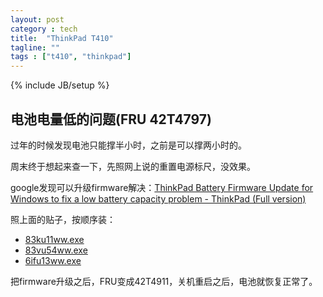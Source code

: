 ```yaml
---
layout: post
category : tech
title:  "ThinkPad T410"
tagline: ""
tags : ["t410", "thinkpad"] 
---
```

{% include JB/setup %}

## 电池电量低的问题(FRU 42T4797)

过年的时候发现电池只能撑半小时，之前是可以撑两小时的。

周末终于想起来查一下，先照网上说的重置电源标尺，没效果。

google发现可以升级firmware解决：[ThinkPad Battery Firmware Update for Windows to fix a low battery capacity problem - ThinkPad (Full version)](http://www-307.ibm.com/pc/support/site.wss/MIGR-75738.html)

照上面的贴子，按顺序装：
- [83ku11ww.exe](http://download.lenovo.com/ibmdl/pub/pc/pccbbs/mobiles/83ku11ww.exe)
- [83vu54ww.exe](http://download.lenovo.com/ibmdl/pub/pc/pccbbs/mobiles/83vu54ww.exe)
- [6ifu13ww.exe](http://download.lenovo.com/ibmdl/pub/pc/pccbbs/mobiles/6ifu13ww.exe)

把firmware升级之后，FRU变成42T4911，关机重启之后，电池就恢复正常了。 
